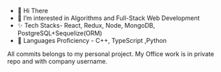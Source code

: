 - 👋 Hi There
- 👀 I’m interested in Algorithms and Full-Stack Web Development
- ✨ Tech Stacks- React, Redux, Node, MongoDB, PostgreSQL+Sequelize(ORM)
- 🌱 Languages Proficiency - C++, TypeScript ,Python

All commits belongs to my personal project. My Office work is in private repo and with company username.

<!---
YourGoodFriendSP/YourGoodFriendSP is a ✨ special ✨ repository because its `README.md` (this file) appears on your GitHub profile.
You can click the Preview link to take a look at your changes.
--->
